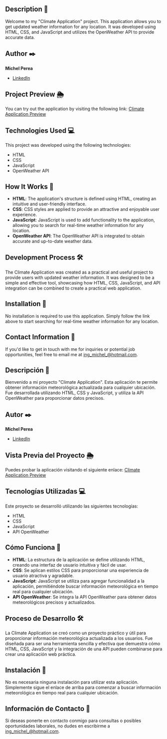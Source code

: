 ## Description 📑

Welcome to my "Climate Application" project. This application allows you to get updated weather information for any location. It was developed using HTML, CSS, and JavaScript and utilizes the OpenWeather API to provide accurate data.

## Author ✒️

**Michel Perea**
* [LinkedIn](https://www.linkedin.com/in/michel-perea/)

## Project Preview 🌦️

You can try out the application by visiting the following link:
[Climate Application Preview](https://michelperea.github.io/Climate-Application/)

## Technologies Used 💻

This project was developed using the following technologies:
- HTML
- CSS
- JavaScript
- OpenWeather API

## How It Works 🧩

- **HTML**: The application's structure is defined using HTML, creating an intuitive and user-friendly interface.
- **CSS**: CSS styles are applied to provide an attractive and enjoyable user experience.
- **JavaScript**: JavaScript is used to add functionality to the application, allowing you to search for real-time weather information for any location.
- **OpenWeather API**: The OpenWeather API is integrated to obtain accurate and up-to-date weather data.

## Development Process 🛠️

The Climate Application was created as a practical and useful project to provide users with updated weather information. It was designed to be a simple and effective tool, showcasing how HTML, CSS, JavaScript, and API integration can be combined to create a practical web application.

## Installation 🚀

No installation is required to use this application. Simply follow the link above to start searching for real-time weather information for any location.

## Contact Information 📧

If you'd like to get in touch with me for inquiries or potential job opportunities, feel free to email me at [ing_michel_@hotmail.com](mailto:ing_michel_@hotmail.com).








## Descripción 📑

Bienvenido a mi proyecto "Climate Application". Esta aplicación te permite obtener información meteorológica actualizada para cualquier ubicación. Fue desarrollada utilizando HTML, CSS y JavaScript, y utiliza la API OpenWeather para proporcionar datos precisos.

## Autor ✒️

**Michel Perea**
* [LinkedIn](https://www.linkedin.com/in/michel-perea/)

## Vista Previa del Proyecto 🌦️

Puedes probar la aplicación visitando el siguiente enlace:
[Climate Application Preview](https://michelperea.github.io/Climate-Application/)

## Tecnologías Utilizadas 💻

Este proyecto se desarrolló utilizando las siguientes tecnologías:
- HTML
- CSS
- JavaScript
- API OpenWeather

## Cómo Funciona 🧩

- **HTML**: La estructura de la aplicación se define utilizando HTML, creando una interfaz de usuario intuitiva y fácil de usar.
- **CSS**: Se aplican estilos CSS para proporcionar una experiencia de usuario atractiva y agradable.
- **JavaScript**: JavaScript se utiliza para agregar funcionalidad a la aplicación, permitiéndote buscar información meteorológica en tiempo real para cualquier ubicación.
- **API OpenWeather**: Se integra la API OpenWeather para obtener datos meteorológicos precisos y actualizados.

## Proceso de Desarrollo 🛠️

La Climate Application se creó como un proyecto práctico y útil para proporcionar información meteorológica actualizada a los usuarios. Fue diseñada para ser una herramienta sencilla y efectiva que demuestra cómo HTML, CSS, JavaScript y la integración de una API pueden combinarse para crear una aplicación web práctica.

## Instalación 🚀

No es necesaria ninguna instalación para utilizar esta aplicación. Simplemente sigue el enlace de arriba para comenzar a buscar información meteorológica en tiempo real para cualquier ubicación.

## Información de Contacto 📧

Si deseas ponerte en contacto conmigo para consultas o posibles oportunidades laborales, no dudes en escribirme a [ing_michel_@hotmail.com](mailto:ing_michel_@hotmail.com).
